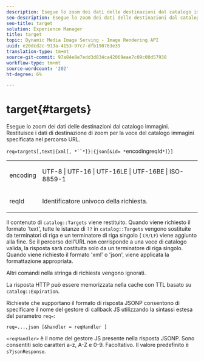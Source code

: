 ```yaml
---
description: Esegue lo zoom dei dati delle destinazioni dal catalogo immagini. Restituisce i dati di destinazione di zoom per la voce del catalogo immagini specificata nel percorso URL.
seo-description: Esegue lo zoom dei dati delle destinazioni dal catalogo immagini. Restituisce i dati di destinazione di zoom per la voce del catalogo immagini specificata nel percorso URL.
seo-title: target
solution: Experience Manager
title: target
topic: Dynamic Media Image Serving - Image Rendering API
uuid: e20dcd2c-913a-4153-97c7-dfb190763e39
translation-type: tm+mt
source-git-commit: 97a84e8e7edd3d834ca42069eae7c09c00d57938
workflow-type: tm+mt
source-wordcount: '202'
ht-degree: 6%

---
```



# target{#targets}

Esegue lo zoom dei dati delle destinazioni dal catalogo immagini. Restituisce i dati di destinazione di zoom per la voce del catalogo immagini specificata nel percorso URL.

`req=targets[,text|{xml[, *``*]}|{json[&id= *`encodingreqId`*]}]`

<table id="simpletable_D64E706258FD4A9C9C8026D97B472FCC"> 
 <tr class="strow"> 
  <td class="stentry"> <p><span class="codeph"><span class="varname"> encoding</span> </span> </p> </td> 
  <td class="stentry"> <p><span class="codeph"> UTF-8 | UTF-16 | UTF-16LE | UTF-16BE | ISO-8859-1</span> </p></td> 
 </tr> 
 <tr class="strow"> 
  <td class="stentry"> <p><span class="codeph"><span class="varname"> reqId</span></span> </p></td> 
  <td class="stentry"> <p>Identificatore univoco della richiesta. </p></td> 
 </tr> 
</table>

Il contenuto di `catalog::Targets` viene restituito. Quando viene richiesto il formato &#39;text&#39;, tutte le istanze di `??` in `catalog::Targets` vengono sostituite da terminatori di riga e un terminatore di riga singolo ( `CR/LF`) viene aggiunto alla fine. Se il percorso dell’URL non corrisponde a una voce di catalogo valida, la risposta sarà costituita solo da un terminatore di riga singolo. Quando viene richiesto il formato &#39;xml&#39; o &#39;json&#39;, viene applicata la formattazione appropriata.

Altri comandi nella stringa di richiesta vengono ignorati.

La risposta HTTP può essere memorizzata nella cache con TTL basato su `catalog::Expiration`.

Richieste che supportano il formato di risposta JSONP consentono di specificare il nome del gestore di callback JS utilizzando la sintassi estesa del parametro `req=`:

`req=...,json [&handler = reqHandler ]`

`<reqHandler>` è il nome del gestore JS presente nella risposta JSONP. Sono consentiti solo caratteri a-z, A-Z e 0-9. Facoltativo. Il valore predefinito è `s7jsonResponse`.
